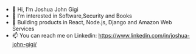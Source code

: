 - 👋 Hi, I’m Joshua John Gigi
- 👀 I’m interested in Software,Security and Books
- 🌱 Building products in React, Node.js, Django and Amazon Web Services
- 📫 You can reach me on Linkedin: https://www.linkedin.com/in/joshua-john-gigi/ 

<!---
josjo99/josjo99 is a ✨ special ✨ repository because its `README.md` (this file) appears on your GitHub profile.
You can click the Preview link to take a look at your changes.
--->
